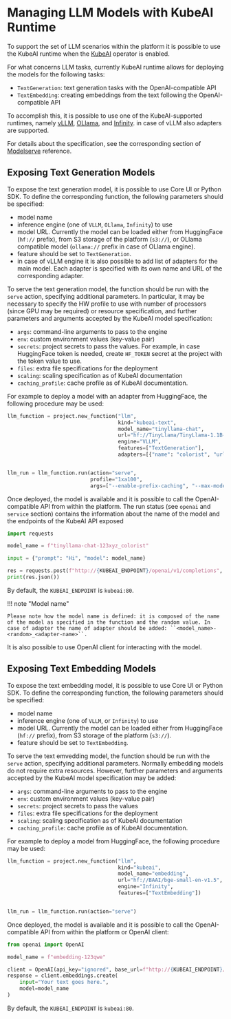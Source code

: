 # Managing LLM Models with KubeAI Runtime

To support the set of LLM scenarios within the platform it is possible to use the KubeAI runtime when the [KubeAI](https://www.kubeai.org/) operator is
enabled. 

For what concerns LLM tasks, currently KubeAI runtime allows for deploying the models for the following tasks:

- ``TextGeneration``: text generation tasks with  the OpenAI-compatible API
- ``TextEmbedding``: creating embeddings from the text following the OpenAI-compatible API

To accomplish this, it is possible to use one of the KubeAI-supported runtimes, namely [vLLM](https://docs.vllm.ai/), [OLlama](https://ollama.com/), and [Infinity](https://michaelfeil.eu/infinity). in case of vLLM also adapters are supported.

For details about the specification, see the corresponding section of [Modelserve](../../runtimes/modelserve.md) reference.

## Exposing Text Generation Models

To expose the text generation model, it is possible to use Core UI or Python SDK. To define the corresponding function, the following parameters should be specified:

- model name
- inference engine (one of ``VLLM``, ``OLlama``, ``Infinity``) to use
- model URL. Currently the model can be loaded either from HuggingFace (``hf://`` prefix), from S3 storage of the platform (``s3://``), or OLlama compatible model (``ollama://`` prefix in case of OLlama engine).
- feature should be set to ``TextGeneration``.
- in case of vLLM engine it is also possible to add list of adapters for the main model. Each adapter is specified with its own name and URL of the corresponding adapter.

To serve the text generation model, the function should be run with the ``serve`` action, specifying additional parameters. In particular, it may be necessary to specify the HW profile to use with number of processors (since GPU may be required) or resource specification, and further parameters and arguments accepted by the KubeAI model specification:

- ``args``: command-line arguments to pass to the engine
- ``env``: custom environment values (key-value pair)
- ``secrets``: project secrets to pass the values. For example, in case HuggingFace token is needed, create ``HF_TOKEN`` secret at the project with the token value to use. 
- ``files``: extra file specifications for the deployment
- ``scaling``: scaling specification as of KubeAI documentation
- ``caching_profile``: cache profile as of KubeAI documentation.

For example to deploy a model with an adapter from HuggingFace, the following procedure may be used:

```python
llm_function = project.new_function("llm",
                                    kind="kubeai-text",
                                    model_name="tinyllama-chat",
                                    url="hf://TinyLlama/TinyLlama-1.1B-Chat-v0.3",
                                    engine="VLLM",
                                    features=["TextGeneration"],
                                    adapters=[{"name": "colorist", "url": "hf://jashing/tinyllama-colorist-lora"}])


llm_run = llm_function.run(action="serve",
                           profile="1xa100",
                           args=["--enable-prefix-caching", "--max-model-len=8192"])                                    
```

Once deployed, the model is available and it is possible to call the OpenAI-compatible API from within the platform.
The run status (see ``openai`` and ``service`` section) contains the information about the name of the model and the endpoints
of the KubeAI API exposed 

```python
import requests 

model_name = f"tinyllama-chat-123xyz_colorist"

input = {"prompt": "Hi", "model": model_name}

res = requests.post(f"http://{KUBEAI_ENDPOINT}/openai/v1/completions", json=input)
print(res.json())
```

By default, the ``KUBEAI_ENDPOINT`` is ``kubeai:80``.

!!! note "Model name"

    Please note how the model name is defined: it is composed of the name of the model as specified in the function and the random value. In case of adapter the name of adapter should be added: ``<model_name>-<random>_<adapter-name>``.

It is also possible to use OpenAI client for interacting with the model. 

## Exposing Text Embedding Models

To expose the text embedding model, it is possible to use Core UI or Python SDK. To define the corresponding function, the following parameters should be specified:

- model name
- inference engine (one of ``VLLM``, or ``Infinity``) to use
- model URL. Currently the model can be loaded either from HuggingFace (``hf://`` prefix), from S3 storage of the platform (``s3://``).
- feature should be set to ``TextEmbedding``.

To serve the text emvedding model, the function should be run with the ``serve`` action, specifying additional parameters. 
Normally embedding models do not require extra resources. However,  further parameters and arguments accepted by the KubeAI model specification may be added:

- ``args``: command-line arguments to pass to the engine
- ``env``: custom environment values (key-value pair)
- ``secrets``: project secrets to pass the values 
- ``files``: extra file specifications for the deployment
- ``scaling``: scaling specification as of KubeAI documentation
- ``caching_profile``: cache profile as of KubeAI documentation.

For example to deploy a model from HuggingFace, the following procedure may be used:

```python
llm_function = project.new_function("llm",
                                    kind="kubeai",
                                    model_name="embedding",
                                    url="hf://BAAI/bge-small-en-v1.5",
                                    engine="Infinity",
                                    features=["TextEmbedding"])


llm_run = llm_function.run(action="serve")                                    
```

Once deployed, the model is available and it is possible to call the OpenAI-compatible API from within the platform or OpenAI client:

```python
from openai import OpenAI

model_name = f"embedding-123qwe"

client = OpenAI(api_key="ignored", base_url=f"http://{KUBEAI_ENDPOINT}/openai/v1")
response = client.embeddings.create(
    input="Your text goes here.",
    model=model_name
)
```

By default, the ``KUBEAI_ENDPOINT`` is ``kubeai:80``.
